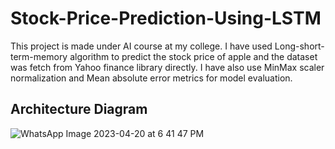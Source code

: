 # Stock-Price-Prediction-Using-LSTM
This project is made under AI course at my college. 
I have used Long-short-term-memory algorithm to predict the stock price of apple and the dataset was fetch from Yahoo finance library directly.
I have also use MinMax scaler normalization and Mean absolute error metrics for model evaluation.

## Architecture Diagram
![WhatsApp Image 2023-04-20 at 6 41 47 PM](https://user-images.githubusercontent.com/95336274/234176566-dd25496e-ee85-4fe9-a83d-82ad34dd3a7f.jpeg)
